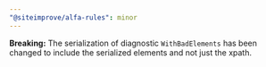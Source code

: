 ```yaml
---
"@siteimprove/alfa-rules": minor
---
```


**Breaking:** The serialization of diagnostic `WithBadElements` has been changed to include the serialized elements and not just the xpath.
